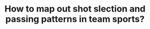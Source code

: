 ---
id: question-26
title: How to map out shot slection and passing patterns in team sports?
theme: sports science
theme-sub-category: computer vision
task-solver-1: recognise event or actions from computer vision
empty: predict performance
data-question-type: descriptive
categorical-ordinal: categorical_ordinal
continuous-count: continuous_count
spatio-temporal: spatio-temproal
image-or-video: image or video
data-method-1: Athlete position detection
data-method-2: Ball trajectory detection
data-method-3: deep learning
data-method-4: clustering
data-method-5: dynamic time wrapping
expert-1: Simon Denman
reference: https://journals.sagepub.com/doi/abs/10.1177/17479541211033078?journalCode=spoa
reference-2: https://journals.plos.org/plosone/article?id=10.1371/journal.pone.0272848
reference-3: https://blog.acolyer.org/2016/05/11/searching-and-mining-trillions-of-time-series-subsequences-under-dynamic-time-warping/
sports: Basketball
empty-1: https://sciendo.com/article/10.2478/ijcss-2019-0004
---